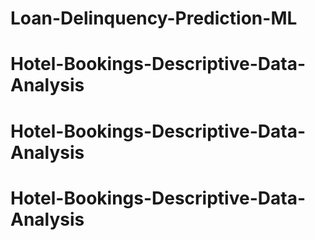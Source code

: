 # Loan-Delinquency-Prediction-ML
# Hotel-Bookings-Descriptive-Data-Analysis
# Hotel-Bookings-Descriptive-Data-Analysis
# Hotel-Bookings-Descriptive-Data-Analysis
